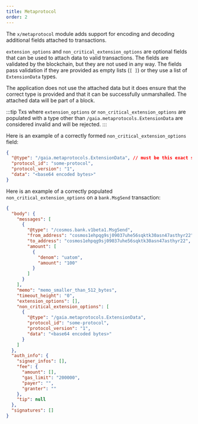 ```yaml
---
title: Metaprotocol
order: 2
---
```


The `x/metaprotocol` module adds support for encoding and decoding additional fields attached to transactions.

`extension_options` and `non_critical_extension_options` are optional fields that can be used to attach data to valid transactions. The fields are validated by the blockchain, but they are not used in any way. The fields pass validation if they are provided as empty lists (`[ ]`) or they use a list of `ExtensionData` types.

The application does not use the attached data but it does ensure that the correct type is provided and that it can be successfully unmarshalled. The attached data will be part of a block.

:::tip
Txs where `extension_options` or `non_critical_extension_options` are populated with a type other than `/gaia.metaprotocols.ExtensionData` are considered invalid and will be rejected.
:::

Here is an example of a correctly formed `non_critical_extension_options` field:

```json
{
  "@type": "/gaia.metaprotocols.ExtensionData", // must be this exact string
  "protocol_id": "some-protocol",
  "protocol_version": "1",
  "data": "<base64 encoded bytes>"
}
```

Here is an example of a correctly populated `non_critical_extension_options` on a `bank.MsgSend` transaction:

```json
{
  "body": {
    "messages": [
      {
        "@type": "/cosmos.bank.v1beta1.MsgSend",
        "from_address": "cosmos1ehpqg9sj09037uhe56sqktk30asn47asthyr22",
        "to_address": "cosmos1ehpqg9sj09037uhe56sqktk30asn47asthyr22",
        "amount": [
          {
            "denom": "uatom",
            "amount": "100"
          }
        ]
      }
    ],
    "memo": "memo_smaller_than_512_bytes",
    "timeout_height": "0",
    "extension_options": [],
    "non_critical_extension_options": [
      {
        "@type": "/gaia.metaprotocols.ExtensionData",
        "protocol_id": "some-protocol",
        "protocol_version": "1",
        "data": "<base64 encoded bytes>"
      }
    ]
  },
  "auth_info": {
    "signer_infos": [],
    "fee": {
      "amount": [],
      "gas_limit": "200000",
      "payer": "",
      "granter": ""
    },
    "tip": null
  },
  "signatures": []
}
```

